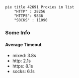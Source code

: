 
```mermaid
pie title 42691 Proxies in list
    "HTTP" : 28256
    "HTTPS": 9836
    "SOCKS" : 11090
```

### Some Info
#### Average Timeout

- mixed: 3.8s
- http: 2.1s
- https: 8.1s
- socks: 6.1s